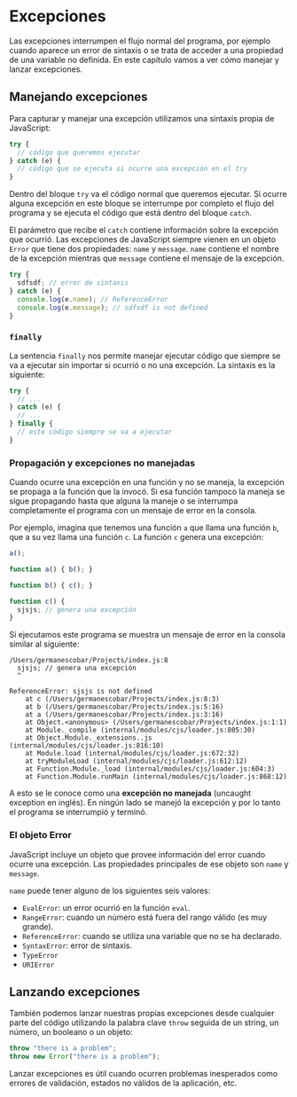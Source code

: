 # Excepciones

Las excepciones interrumpen el flujo normal del programa, por ejemplo cuando aparece un error de sintaxis o se trata de acceder a una propiedad de una variable no definida. En este capítulo vamos a ver cómo manejar y lanzar excepciones.

## Manejando excepciones

Para capturar y manejar una excepción utilizamos una sintaxis propia de JavaScript:

```javascript
try {
  // código que queremos ejecutar
} catch (e) {
  // código que se ejecuta si ocurre una excepción en el try
}
```

Dentro del bloque `try` va el código normal que queremos ejecutar. Si ocurre alguna excepción en este bloque se interrumpe por completo el flujo del programa y se ejecuta el código que está dentro del bloque `catch`.

El parámetro que recibe el `catch` contiene información sobre la excepción que ocurrió. Las excepciones de JavaScript siempre vienen en un objeto `Error` que tiene dos propiedades: `name` y `message`. `name` contiene el nombre de la excepción mientras que `message` contiene el mensaje de la excepción.

```javascript
try {
  sdfsdf; // error de sintaxis
} catch (e) {
  console.log(e.name); // ReferenceError
  console.log(e.message); // sdfsdf is not defined
}
```

### `finally`

La sentencia `finally` nos permite manejar ejecutar código que siempre se va a ejecutar sin importar si ocurrió o no una excepción. La sintaxis es la siguiente:

```javascript
try {
  // ...
} catch (e) {
  // ...
} finally {
  // este código siempre se va a ejecutar
}
```

### Propagación y excepciones no manejadas

Cuando ocurre una excepción en una función y no se maneja, la excepción se propaga a la función que la invocó. Si esa función tampoco la maneja se sigue propagando hasta que alguna la maneje o se interrumpa completamente el programa con un mensaje de error en la consola.

Por ejemplo, imagina que tenemos una función `a` que llama una función `b`, que a su vez llama una función `c`. La función `c` genera una excepción:

```javascript
a();

function a() { b(); }

function b() { c(); }

function c() {
  sjsjs; // genera una excepción
}
```

Si ejecutamos este programa se muestra un mensaje de error en la consola similar al siguiente:

```
/Users/germanescobar/Projects/index.js:8
  sjsjs; // genera una excepción
  ^

ReferenceError: sjsjs is not defined
    at c (/Users/germanescobar/Projects/index.js:8:3)
    at b (/Users/germanescobar/Projects/index.js:5:16)
    at a (/Users/germanescobar/Projects/index.js:3:16)
    at Object.<anonymous> (/Users/germanescobar/Projects/index.js:1:1)
    at Module._compile (internal/modules/cjs/loader.js:805:30)
    at Object.Module._extensions..js (internal/modules/cjs/loader.js:816:10)
    at Module.load (internal/modules/cjs/loader.js:672:32)
    at tryModuleLoad (internal/modules/cjs/loader.js:612:12)
    at Function.Module._load (internal/modules/cjs/loader.js:604:3)
    at Function.Module.runMain (internal/modules/cjs/loader.js:868:12)
```

A esto se le conoce como una **excepción no manejada** (uncaught exception en inglés). En ningún lado se manejó la excepción y por lo tanto el programa se interrumpió y terminó.

### El objeto Error

JavaScript incluye un objeto que provee información del error cuando ocurre una excepción. Las propiedades principales de ese objeto son `name` y `message`.

`name` puede tener alguno de los siguientes seis valores:

* `EvalError`: un error ocurrió en la función `eval`.
* `RangeError`: cuando un número está fuera del rango válido (es muy grande).
* `ReferenceError`: cuando se utiliza una variable que no se ha declarado.
* `SyntaxError`: error de sintaxis.
* `TypeError`
* `URIError`

## Lanzando excepciones

También podemos lanzar nuestras propias excepciones desde cualquier parte del código utilizando la palabra clave `throw` seguida de un string, un número, un booleano o un objeto:

```javascript
throw "there is a problem";
throw new Error("there is a problem");
```

Lanzar excepciones es útil cuando ocurren problemas inesperados como errores de validación, estados no válidos de la aplicación, etc.
